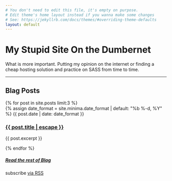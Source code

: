 ```yaml
---
# You don't need to edit this file, it's empty on purpose.
# Edit theme's home layout instead if you wanna make some changes
# See: https://jekyllrb.com/docs/themes/#overriding-theme-defaults
layout: default
---
```


<div class="home">
  <h1 class="page-heading">My Stupid Site On the Dumbernet</h1>
  <p>
  What is more important.  Putting my opinion on the internet or finding a cheap hosting solution and practice on SASS from time to time.</p>
  <hr />
  <h2 class="page-heading">Blag Posts</h2>
  <div class="row marketing">
      {% for post in site.posts limit:3 %}
      <div class="col-lg-4">
        {% assign date_format = site.minima.date_format | default: "%b %-d, %Y" %}
        <span class="post-meta">{{ post.date | date: date_format }}</span>
        <h3>
          <a class="post-link" href="{{ post.url | relative_url }}">{{ post.title | escape }}</a>
        </h3>
        <p>{{ post.excerpt }}</p>
      </div>
    {% endfor %}
  </div>
  <div class="row">
    <div class="col-lg-12">
        <h5 class="text-right"><a class="page-link" href="{{ site.baseurl }}{% link blag/index.html %}">Read the rest of Blag</a></h5>
    </div>
  </div>
  <div class="row">
    <div class="col-lg-12">
      <p class="rss-subscribe">subscribe <a href="{{ "/feed.xml" | relative_url }}">via RSS</a></p>
    </div>
  </div>
</div>